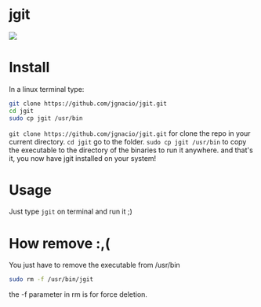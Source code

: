 # jgit
![](https://img.shields.io/github/stars/jgnacio/jgit.svg)

# Install
In a linux terminal type:
```bash
git clone https://github.com/jgnacio/jgit.git
cd jgit
sudo cp jgit /usr/bin
```
``git clone https://github.com/jgnacio/jgit.git`` for clone the repo in your current directory.
``cd jgit`` go to the folder.
``sudo cp jgit /usr/bin`` to copy the executable to the directory of the binaries to run it anywhere.
and that's it, you now have jgit installed on your system!

# Usage
Just type ``jgit`` on terminal and run it ;)

# How remove :,(
You just have to remove the executable from /usr/bin
```bash
sudo rm -f /usr/bin/jgit
```
the -f parameter in rm is for force deletion.
